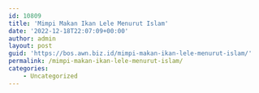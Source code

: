 ```yaml
---
id: 10809
title: 'Mimpi Makan Ikan Lele Menurut Islam'
date: '2022-12-18T22:07:09+00:00'
author: admin
layout: post
guid: 'https://bos.awn.biz.id/mimpi-makan-ikan-lele-menurut-islam/'
permalink: /mimpi-makan-ikan-lele-menurut-islam/
categories:
    - Uncategorized
---
```


